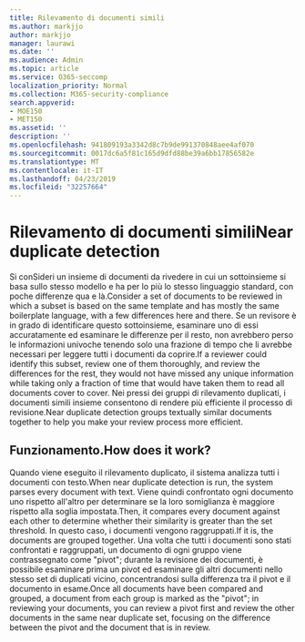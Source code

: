 ```yaml
---
title: Rilevamento di documenti simili
ms.author: markjjo
author: markjjo
manager: laurawi
ms.date: ''
ms.audience: Admin
ms.topic: article
ms.service: O365-seccomp
localization_priority: Normal
ms.collection: M365-security-compliance
search.appverid:
- MOE150
- MET150
ms.assetid: ''
description: ''
ms.openlocfilehash: 941809193a3342d8c7b9de991370848aee4af070
ms.sourcegitcommit: 0017dc6a5f81c165d9dfd88be39a6bb17856582e
ms.translationtype: MT
ms.contentlocale: it-IT
ms.lasthandoff: 04/23/2019
ms.locfileid: "32257664"
---
```

# <a name="near-duplicate-detection"></a><span data-ttu-id="76232-102">Rilevamento di documenti simili</span><span class="sxs-lookup"><span data-stu-id="76232-102">Near duplicate detection</span></span>

<span data-ttu-id="76232-103">Si conSideri un insieme di documenti da rivedere in cui un sottoinsieme si basa sullo stesso modello e ha per lo più lo stesso linguaggio standard, con poche differenze qua e là.</span><span class="sxs-lookup"><span data-stu-id="76232-103">Consider a set of documents to be reviewed in which a subset is based on the same template and has mostly the same boilerplate language, with a few differences here and there.</span></span> <span data-ttu-id="76232-104">Se un revisore è in grado di identificare questo sottoinsieme, esaminare uno di essi accuratamente ed esaminare le differenze per il resto, non avrebbero perso le informazioni univoche tenendo solo una frazione di tempo che li avrebbe necessari per leggere tutti i documenti da coprire.</span><span class="sxs-lookup"><span data-stu-id="76232-104">If a reviewer could identify this subset, review one of them thoroughly, and review the differences for the rest, they would not have missed any unique information while taking only a fraction of time that would have taken them to read all documents cover to cover.</span></span> <span data-ttu-id="76232-105">Nei pressi dei gruppi di rilevamento duplicati, i documenti simili insieme consentono di rendere più efficiente il processo di revisione.</span><span class="sxs-lookup"><span data-stu-id="76232-105">Near duplicate detection groups textually similar documents together to help you make your review process more efficient.</span></span>

## <a name="how-does-it-work"></a><span data-ttu-id="76232-106">Funzionamento.</span><span class="sxs-lookup"><span data-stu-id="76232-106">How does it work?</span></span>

<span data-ttu-id="76232-107">Quando viene eseguito il rilevamento duplicato, il sistema analizza tutti i documenti con testo.</span><span class="sxs-lookup"><span data-stu-id="76232-107">When near duplicate detection is run, the system parses every document with text.</span></span> <span data-ttu-id="76232-108">Viene quindi confrontato ogni documento uno rispetto all'altro per determinare se la loro somiglianza è maggiore rispetto alla soglia impostata.</span><span class="sxs-lookup"><span data-stu-id="76232-108">Then, it compares every document against each other to determine whether their similarity is greater than the set threshold.</span></span> <span data-ttu-id="76232-109">In questo caso, i documenti vengono raggruppati.</span><span class="sxs-lookup"><span data-stu-id="76232-109">If it is, the documents are grouped together.</span></span> <span data-ttu-id="76232-110">Una volta che tutti i documenti sono stati confrontati e raggruppati, un documento di ogni gruppo viene contrassegnato come "pivot"; durante la revisione dei documenti, è possibile esaminare prima un pivot ed esaminare gli altri documenti nello stesso set di duplicati vicino, concentrandosi sulla differenza tra il pivot e il documento in esame.</span><span class="sxs-lookup"><span data-stu-id="76232-110">Once all documents have been compared and grouped, a document from each group is marked as the "pivot"; in reviewing your documents, you can review a pivot first and review the other documents in the same near duplicate set, focusing on the difference between the pivot and the document that is in review.</span></span>
